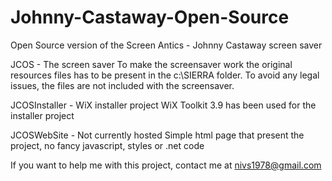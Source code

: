 # Johnny-Castaway-Open-Source
Open Source version of the Screen Antics - Johnny Castaway screen saver

JCOS - The screen saver
To make the screensaver work the original resources files has to be present in the c:\SIERRA folder. To avoid any legal  issues, the files are not included with the screensaver.

JCOSInstaller - WiX installer project
WiX Toolkit 3.9 has been used for the installer project

JCOSWebSite - Not currently hosted
Simple html page that present the project, no fancy javascript, styles or .net code

If you want to help me with this project, contact me at nivs1978@gmail.com
